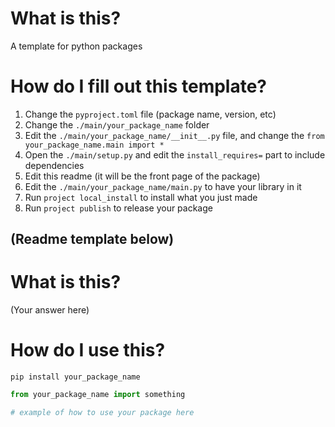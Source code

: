 # What is this?

A template for python packages

# How do I fill out this template?

1. Change the `pyproject.toml` file (package name, version, etc)
2. Change the `./main/your_package_name` folder
3. Edit the `./main/your_package_name/__init__.py` file, and change the `from your_package_name.main import *`
4. Open the `./main/setup.py` and edit the `install_requires=` part to include dependencies
5. Edit this readme (it will be the front page of the package)
6. Edit the `./main/your_package_name/main.py` to have your library in it
7. Run `project local_install` to install what you just made
8. Run `project publish` to release your package


## (Readme template below)

# What is this?

(Your answer here)

# How do I use this?

`pip install your_package_name`


```python
from your_package_name import something

# example of how to use your package here
```
